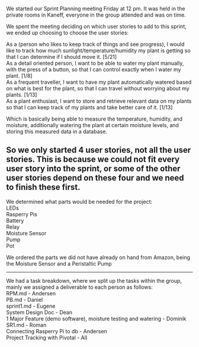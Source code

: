 We started our Sprint Planning meeting Friday at 12 pm. It was held in the private rooms in Kaneff, everyone in the group attended and was on time. 

We spent the meeting deciding on which user stories to add to this sprint, we ended up choosing to choose the user stories: 

As a (person who likes to keep track of things and see progress), I would like to track how much sunlight/temperature/humidity my plant is getting so that I can determine if I should move it. [5/21]<br />
As a detail oriented person, I want to be able to water my plant manually, with the press of a button, so that I can control exactly when I water my plant. [1/8]<br />
As a frequent traveller, I want to have my plant automatically watered based on what is best for the plant, so that I can travel without worrying about my plants. [1/13]<br />
As a plant enthusiast, I want to store and retrieve relevant data on my plants so that I can keep track of my plants and take better care of it. [1/13]<br />

Which is basically being able to measure the temperature, humidity, and moisture, additionally watering the plant at certain moisture levels, and storing this measured data in a database.

So we only started 4 user stories, not all the user stories. This is because we could not fit every user story into the sprint, or some of the other user stories depend on these four and we need to finish these first.
-------------------------------------------------------

We determined what parts would be needed for the project:<br />
LEDs<br />
Rasperry Pis<br />
Battery<br />
Relay<br />
Moisture Sensor<br />
Pump<br />
Pot<br />

We ordered the parts we did not have already on hand from Amazon, being the Moisture Sensor and a Peristaltic Pump

--------------------------------------------------------

We had a task breakdown, where we split up the tasks within the group, mainly we assigned a deliverable to each person as follows:<br />
RPM.md - Andersen<br />
PB.md - Daniel<br />
sprint1.md - Eugene<br />
System Design Doc - Dean<br />
1 Major Feature (demo software), moisture testing and watering - Dominik<br />
SR1.md - Roman<br />
Connecting Rasperry Pi to db - Andersen<br />
Project Tracking with Pivotal - All	<br />
